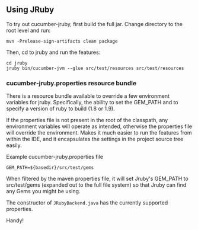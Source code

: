 ## Using JRuby

To try out cucumber-jruby, first build the full jar. Change directory to the root level and run:

    mvn -Prelease-sign-artifacts clean package

Then, cd to jruby and run the features:

    cd jruby
    jruby bin/cucumber-jvm --glue src/test/resources src/test/resources

### cucumber-jruby.properties resource bundle

There is a resource bundle available to override a few environment variables for jruby.
Specifically, the ability to set the GEM_PATH and to specify a version of ruby to build (1.8 or 1.9).

If the properties file is not present in the root of the classpath, any environment variables will operate
as intended, otherwise the properties file will override the environment. Makes it much easier to run the features
from within the IDE, and it encapsulates the settings in the project source tree easily.

Example cucumber-jruby.properties file

    GEM_PATH=${basedir}/src/test/gems

When filtered by the maven properties file, it will set Jruby's GEM_PATH to src/test/gems (expanded out to the full file
system) so that Jruby can find any Gems you might be using.

The constructor of `JRubyBackend.java` has the currently supported properties.

Handy!
